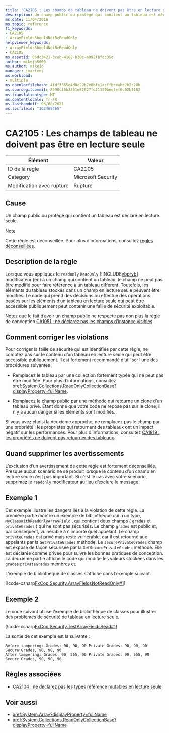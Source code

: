 ```yaml
---
title: 'CA2105 : Les champs de tableau ne doivent pas être en lecture seule'
description: Un champ public ou protégé qui contient un tableau est déclaré en lecture seule.
ms.date: 11/04/2016
ms.topic: reference
f1_keywords:
- CA2105
- ArrayFieldsShouldNotBeReadOnly
helpviewer_keywords:
- ArrayFieldsShouldNotBeReadOnly
- CA2105
ms.assetid: 0bdc3421-3ceb-4182-b30c-a992fbfcc35d
author: mikejo5000
ms.author: mikejo
manager: jmartens
ms.workload:
- multiple
ms.openlocfilehash: 4fdf3565e4d8e29b7e8bfe1acffbceabe2b2c28b
ms.sourcegitcommit: 8590cf6b3351e82827fd21159beefef0c02bf162
ms.translationtype: MT
ms.contentlocale: fr-FR
ms.lasthandoff: 03/08/2021
ms.locfileid: "102469465"
---
```

# <a name="ca2105-array-fields-should-not-be-read-only"></a>CA2105 : Les champs de tableau ne doivent pas être en lecture seule

|Élément|Valeur|
|-|-|
|ID de la règle|CA2105|
|Category|Microsoft.Security|
|Modification avec rupture|Rupture|

## <a name="cause"></a>Cause
Un champ public ou protégé qui contient un tableau est déclaré en lecture seule.

> [!NOTE]
> Cette règle est déconseillée. Pour plus d’informations, consultez [règles déconseillées](fxcop-unported-deprecated-rules.md).

## <a name="rule-description"></a>Description de la règle

Lorsque vous appliquez le `readonly` `ReadOnly` [!INCLUDE[vbprvb](../code-quality/includes/vbprvb_md.md)] modificateur (en) à un champ qui contient un tableau, le champ ne peut pas être modifié pour faire référence à un tableau différent. Toutefois, les éléments du tableau stockés dans un champ en lecture seule peuvent être modifiés. Le code qui prend des décisions ou effectue des opérations basées sur les éléments d’un tableau en lecture seule qui peut être accessible publiquement peut contenir une faille de sécurité exploitable.

Notez que le fait d’avoir un champ public ne respecte pas non plus la règle de conception [CA1051 : ne déclarez pas les champs d’instance visibles](/dotnet/fundamentals/code-analysis/quality-rules/ca1051).

## <a name="how-to-fix-violations"></a>Comment corriger les violations

Pour corriger la faille de sécurité qui est identifiée par cette règle, ne comptez pas sur le contenu d’un tableau en lecture seule qui peut être accessible publiquement. Il est fortement recommandé d’utiliser l’une des procédures suivantes :

- Remplacez le tableau par une collection fortement typée qui ne peut pas être modifiée. Pour plus d’informations, consultez <xref:System.Collections.ReadOnlyCollectionBase?displayProperty=fullName>.

- Remplacez le champ public par une méthode qui retourne un clone d’un tableau privé. Étant donné que votre code ne repose pas sur le clone, il n’y a aucun danger si les éléments sont modifiés.

Si vous avez choisi la deuxième approche, ne remplacez pas le champ par une propriété ; les propriétés qui retournent des tableaux ont un impact négatif sur les performances. Pour plus d’informations, consultez [CA1819 : les propriétés ne doivent pas retourner des tableaux](/dotnet/fundamentals/code-analysis/quality-rules/ca1819).

## <a name="when-to-suppress-warnings"></a>Quand supprimer les avertissements

L’exclusion d’un avertissement de cette règle est fortement déconseillée. Presque aucun scénario ne se produit lorsque le contenu d’un champ en lecture seule n’est pas important. Si c’est le cas avec votre scénario, supprimez le `readonly` modificateur au lieu d’exclure le message.

## <a name="example-1"></a>Exemple 1

Cet exemple illustre les dangers liés à la violation de cette règle. La première partie montre un exemple de bibliothèque qui a un type, `MyClassWithReadOnlyArrayField` , qui contient deux champs ( `grades` et `privateGrades` ) qui ne sont pas sécurisés. Le champ `grades` est public et, par conséquent, vulnérable à n’importe quel appelant. Le champ `privateGrades` est privé mais reste vulnérable, car il est retourné aux appelants par la `GetPrivateGrades` méthode. Le `securePrivateGrades` champ est exposé de façon sécurisée par la `GetSecurePrivateGrades` méthode. Elle est déclarée comme privée pour suivre les bonnes pratiques de conception. La deuxième partie affiche le code qui modifie les valeurs stockées dans les `grades` `privateGrades` membres et.

L’exemple de bibliothèque de classes s’affiche dans l’exemple suivant.

[!code-csharp[FxCop.Security.ArrayFieldsNotReadOnly#1](../code-quality/codesnippet/CSharp/ca2105-array-fields-should-not-be-read-only_1.cs)]

## <a name="example-2"></a>Exemple 2

Le code suivant utilise l’exemple de bibliothèque de classes pour illustrer des problèmes de sécurité de tableau en lecture seule.

[!code-csharp[FxCop.Security.TestArrayFieldsRead#1](../code-quality/codesnippet/CSharp/ca2105-array-fields-should-not-be-read-only_2.cs)]

La sortie de cet exemple est la suivante :

```text
Before tampering: Grades: 90, 90, 90 Private Grades: 90, 90, 90  Secure Grades, 90, 90, 90
After tampering: Grades: 90, 555, 90 Private Grades: 90, 555, 90  Secure Grades, 90, 90, 90
```

## <a name="related-rules"></a>Règles associées

- [CA2104 : ne déclarez pas les types référence mutables en lecture seule](../code-quality/ca2104.md)

## <a name="see-also"></a>Voir aussi

- <xref:System.Array?displayProperty=fullName>
- <xref:System.Collections.ReadOnlyCollectionBase?displayProperty=fullName>
